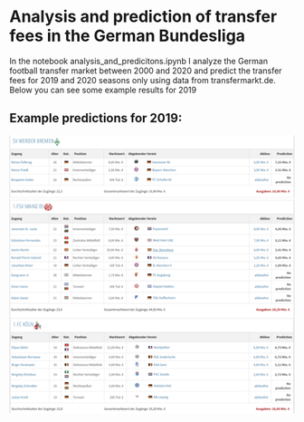 # Analysis and prediction of transfer fees in the German Bundesliga
In the notebook analysis_and_predicitons.ipynb I analyze the German football transfer market between 2000 and 2020 and predict the transfer fees for 2019 and 2020 seasons only using data from transfermarkt.de. Below you can see some example results for 2019

## Example predictions for 2019:
![](../assets/results_2019.png)